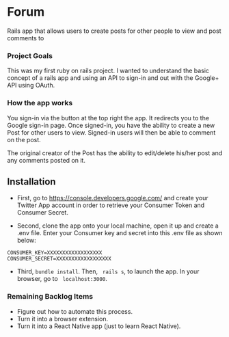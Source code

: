 # Forum

Rails app that allows users to create posts for other people to view and post comments to

### Project Goals

This was my first ruby on rails project. I wanted to understand the basic concept of a rails app and using an API to sign-in and out with the Google+ API using OAuth.

### How the app works

You sign-in via the button at the top right the app. It redirects you to the Google sign-in page. Once signed-in, you have the ability to create a new Post for other users to view. Signed-in users will then be able to comment on the post.

The original creator of the Post has the ability to edit/delete his/her post and any comments posted on it.


## Installation

* First, go to https://console.developers.google.com/ and create your Twitter App account in order to retrieve your Consumer Token and Consumer Secret.

* Second, clone the app onto your local machine, open it up and create a .env file. Enter your Consumer key and secret into this .env file as shown below:

````
CONSUMER_KEY=XXXXXXXXXXXXXXXXXX
CONSUMER_SECRET=XXXXXXXXXXXXXXXXXX
````

* Third, ```` bundle install ````. Then, ```` rails s````, to launch the app. In your browser, go to ```` localhost:3000````.

### Remaining Backlog Items

* Figure out how to automate this process.
* Turn it into a browser extension.
* Turn it into a React Native app (just to learn React Native).

